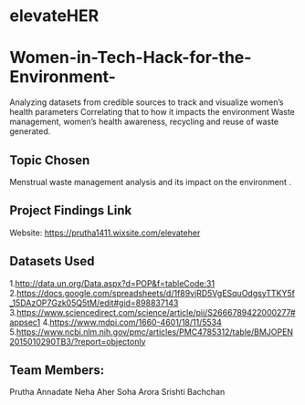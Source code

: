 # elevateHER
# Women-in-Tech-Hack-for-the-Environment-
Analyzing datasets from credible sources to track and visualize women’s health parameters  Correlating that to how it impacts the environment  Waste management, women’s health awareness, recycling and reuse of waste generated. 

## Topic Chosen

Menstrual waste management  analysis and its impact on the environment .

## Project Findings Link
Website: https://prutha1411.wixsite.com/elevateher 

## Datasets Used

1.http://data.un.org/Data.aspx?d=POP&f=tableCode:31
2.https://docs.google.com/spreadsheets/d/1f89vjRD5VgESquOdgsyTTKY5f_15DAzOP7Gzk05Q5tM/edit#gid=898837143
3.https://www.sciencedirect.com/science/article/pii/S2666789422000277#appsec1
4.https://www.mdpi.com/1660-4601/18/11/5534
5.https://www.ncbi.nlm.nih.gov/pmc/articles/PMC4785312/table/BMJOPEN2015010290TB3/?report=objectonly

## Team Members: 
Prutha Annadate 
Neha Aher 
Soha Arora 
Srishti Bachchan 







